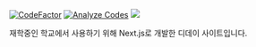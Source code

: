 [![CodeFactor](https://www.codefactor.io/repository/github/alphakr93/schooldday/badge)](https://www.codefactor.io/repository/github/alphakr93/schooldday)
[![Analyze Codes](https://github.com/AlphaKR93/SchoolDday/actions/workflows/analyze.yml/badge.svg)](https://github.com/AlphaKR93/SchoolDday/actions/workflows/analyze.yml)
[![](https://api.checklyhq.com/v1/badges/checks/cf7e88a5-608f-4923-94e1-27a5c320e850?style=flat&theme=default)](https://github.com/AlphaKR93/SchoolDday/deployments)

재학중인 학교에서 사용하기 위해 Next.js로 개발한 디데이 사이트입니다.
